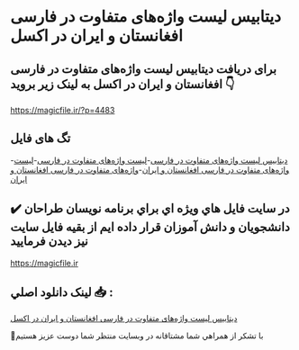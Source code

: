 # دیتابیس لیست واژه‌های متفاوت در فارسی افغانستان و ایران در اکسل

## برای دریافت دیتابیس لیست واژه‌های متفاوت در فارسی افغانستان و ایران در اکسل به لینک زیر بروید 👇

https://magicfile.ir/?p=4483

## تگ های فایل

-[دیتابیس لیست واژه‌های متفاوت در فارسی](https://magicfile.ir/product/%d8%af%db%8c%d8%aa%d8%a7%d8%a8%db%8c%d8%b3-%d9%84%db%8c%d8%b3%d8%aa-%d9%88%d8%a7%da%98%d9%87%d9%87%d8%a7%db%8c-%d9%85%d8%aa%d9%81%d8%a7%d9%88%d8%aa-%d9%81%d8%a7%d8%b1%d8%b3%db%8c-%d8%a7%d9%81%d8%ba%d8%a7%d9%86%d8%b3%d8%aa%d8%a7%d9%86-%d8%a7%db%8c%d8%b1%d8%a7%d9%86-%d8%a7%da%a9%d8%b3%d9%84/)-[لیست واژه‌های متفاوت در فارسی](https://magicfile.ir/product/%d8%af%db%8c%d8%aa%d8%a7%d8%a8%db%8c%d8%b3-%d9%84%db%8c%d8%b3%d8%aa-%d9%88%d8%a7%da%98%d9%87%d9%87%d8%a7%db%8c-%d9%85%d8%aa%d9%81%d8%a7%d9%88%d8%aa-%d9%81%d8%a7%d8%b1%d8%b3%db%8c-%d8%a7%d9%81%d8%ba%d8%a7%d9%86%d8%b3%d8%aa%d8%a7%d9%86-%d8%a7%db%8c%d8%b1%d8%a7%d9%86-%d8%a7%da%a9%d8%b3%d9%84/)-[لیست واژه‌های متفاوت در فارسی افغانستان و ایران](https://magicfile.ir/product/%d8%af%db%8c%d8%aa%d8%a7%d8%a8%db%8c%d8%b3-%d9%84%db%8c%d8%b3%d8%aa-%d9%88%d8%a7%da%98%d9%87%d9%87%d8%a7%db%8c-%d9%85%d8%aa%d9%81%d8%a7%d9%88%d8%aa-%d9%81%d8%a7%d8%b1%d8%b3%db%8c-%d8%a7%d9%81%d8%ba%d8%a7%d9%86%d8%b3%d8%aa%d8%a7%d9%86-%d8%a7%db%8c%d8%b1%d8%a7%d9%86-%d8%a7%da%a9%d8%b3%d9%84/)-[واژه‌های متفاوت در فارسی افغانستان و ایران](https://magicfile.ir/product/%d8%af%db%8c%d8%aa%d8%a7%d8%a8%db%8c%d8%b3-%d9%84%db%8c%d8%b3%d8%aa-%d9%88%d8%a7%da%98%d9%87%d9%87%d8%a7%db%8c-%d9%85%d8%aa%d9%81%d8%a7%d9%88%d8%aa-%d9%81%d8%a7%d8%b1%d8%b3%db%8c-%d8%a7%d9%81%d8%ba%d8%a7%d9%86%d8%b3%d8%aa%d8%a7%d9%86-%d8%a7%db%8c%d8%b1%d8%a7%d9%86-%d8%a7%da%a9%d8%b3%d9%84/)

## ✔️ در سايت فايل هاي ويژه اي براي برنامه نويسان طراحان دانشجويان و دانش آموزان قرار داده ايم از بقيه فايل سايت نيز ديدن فرماييد

https://magicfile.ir


## لينک دانلود اصلي 📥 :

[دیتابیس لیست واژه‌های متفاوت در فارسی افغانستان و ایران در اکسل](https://magicfile.ir/product/%d8%af%db%8c%d8%aa%d8%a7%d8%a8%db%8c%d8%b3-%d9%84%db%8c%d8%b3%d8%aa-%d9%88%d8%a7%da%98%d9%87%d9%87%d8%a7%db%8c-%d9%85%d8%aa%d9%81%d8%a7%d9%88%d8%aa-%d9%81%d8%a7%d8%b1%d8%b3%db%8c-%d8%a7%d9%81%d8%ba%d8%a7%d9%86%d8%b3%d8%aa%d8%a7%d9%86-%d8%a7%db%8c%d8%b1%d8%a7%d9%86-%d8%a7%da%a9%d8%b3%d9%84/) 


🙏با تشکر از همراهي شما مشتاقانه در وبسایت منتظر شما دوست عزیز هستیم

